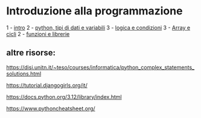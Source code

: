 # Introduzione alla programmazione

1 - [intro](intro.md)
2 - [python, tipi di dati e variabili](python-variabili.md)
3 - [logica e condizioni](condizioni-cicli.md)
3 - [Array e cicli](array-cicli.md)
2 - [funzioni e librerie](funzioni-librerie.md)


## altre risorse:

https://disi.unitn.it/~teso/courses/informatica/python_complex_statements_solutions.html

https://tutorial.djangogirls.org/it/

https://docs.python.org/3.12/library/index.html

https://www.pythoncheatsheet.org/